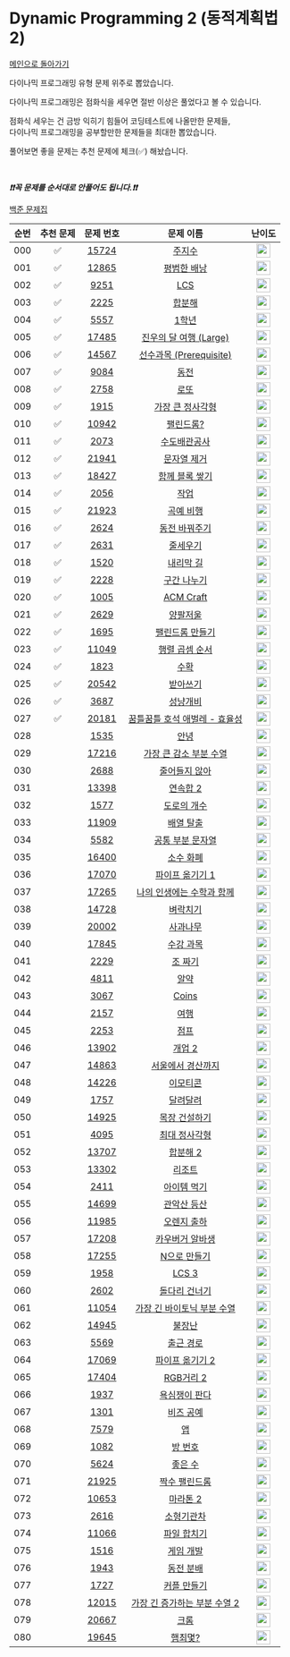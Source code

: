 # Dynamic Programming 2 (동적계획법 2)

[메인으로 돌아가기](https://github.com/tony9402/baekjoon)

다이나믹 프로그래밍 유형 문제 위주로 뽑았습니다.

다이나믹 프로그래밍은 점화식을 세우면 절반 이상은 풀었다고 볼 수 있습니다.

점화식 세우는 건 금방 익히기 힘들어 코딩테스트에 나올만한 문제들,   
다이나믹 프로그래밍을 공부할만한 문제들을 최대한 뽑았습니다.

풀어보면 좋을 문제는 추천 문제에 체크(✅) 해놨습니다.

<br>

***❗️❗️꼭 문제를 순서대로 안풀어도 됩니다.❗️❗️***

[백준 문제집](https://www.acmicpc.net/workbook/view/7021)

| 순번  | 추천 문제 |                                   문제 번호                                   |                                          문제 이름                                          |                                        난이도                                         |
|:---:|:-----:|:-------------------------------------------------------------------------:|:---------------------------------------------------------------------------------------:|:----------------------------------------------------------------------------------:|
| 000 |   ✅   | <a href="https://www.acmicpc.net/problem/15724" target="_blank">15724</a> |         <a href="https://www.acmicpc.net/problem/15724" target="_blank">주지수</a>         | <img height="25px" width="25px" src="https://static.solved.ac/tier_small/10.svg"/> |
| 001 |   ✅   | <a href="https://www.acmicpc.net/problem/12865" target="_blank">12865</a> |       <a href="https://www.acmicpc.net/problem/12865" target="_blank">평범한 배낭</a>        | <img height="25px" width="25px" src="https://static.solved.ac/tier_small/11.svg"/> |
| 002 |   ✅   |  <a href="https://www.acmicpc.net/problem/9251" target="_blank">9251</a>  |         <a href="https://www.acmicpc.net/problem/9251" target="_blank">LCS</a>          | <img height="25px" width="25px" src="https://static.solved.ac/tier_small/11.svg"/> |
| 003 |   ✅   |  <a href="https://www.acmicpc.net/problem/2225" target="_blank">2225</a>  |         <a href="https://www.acmicpc.net/problem/2225" target="_blank">합분해</a>          | <img height="25px" width="25px" src="https://static.solved.ac/tier_small/11.svg"/> |
| 004 |   ✅   |  <a href="https://www.acmicpc.net/problem/5557" target="_blank">5557</a>  |         <a href="https://www.acmicpc.net/problem/5557" target="_blank">1학년</a>          | <img height="25px" width="25px" src="https://static.solved.ac/tier_small/11.svg"/> |
| 005 |   ✅   | <a href="https://www.acmicpc.net/problem/17485" target="_blank">17485</a> |  <a href="https://www.acmicpc.net/problem/17485" target="_blank">진우의 달 여행 (Large)</a>   | <img height="25px" width="25px" src="https://static.solved.ac/tier_small/11.svg"/> |
| 006 |   ✅   | <a href="https://www.acmicpc.net/problem/14567" target="_blank">14567</a> | <a href="https://www.acmicpc.net/problem/14567" target="_blank">선수과목 (Prerequisite)</a> | <img height="25px" width="25px" src="https://static.solved.ac/tier_small/11.svg"/> |
| 007 |   ✅   |  <a href="https://www.acmicpc.net/problem/9084" target="_blank">9084</a>  |          <a href="https://www.acmicpc.net/problem/9084" target="_blank">동전</a>          | <img height="25px" width="25px" src="https://static.solved.ac/tier_small/11.svg"/> |
| 008 |   ✅   |  <a href="https://www.acmicpc.net/problem/2758" target="_blank">2758</a>  |          <a href="https://www.acmicpc.net/problem/2758" target="_blank">로또</a>          | <img height="25px" width="25px" src="https://static.solved.ac/tier_small/12.svg"/> |
| 009 |   ✅   |  <a href="https://www.acmicpc.net/problem/1915" target="_blank">1915</a>  |      <a href="https://www.acmicpc.net/problem/1915" target="_blank">가장 큰 정사각형</a>       | <img height="25px" width="25px" src="https://static.solved.ac/tier_small/12.svg"/> |
| 010 |   ✅   | <a href="https://www.acmicpc.net/problem/10942" target="_blank">10942</a> |        <a href="https://www.acmicpc.net/problem/10942" target="_blank">팰린드롬?</a>        | <img height="25px" width="25px" src="https://static.solved.ac/tier_small/12.svg"/> |
| 011 |   ✅   |  <a href="https://www.acmicpc.net/problem/2073" target="_blank">2073</a>  |        <a href="https://www.acmicpc.net/problem/2073" target="_blank">수도배관공사</a>        | <img height="25px" width="25px" src="https://static.solved.ac/tier_small/12.svg"/> |
| 012 |   ✅   | <a href="https://www.acmicpc.net/problem/21941" target="_blank">21941</a> |       <a href="https://www.acmicpc.net/problem/21941" target="_blank">문자열 제거</a>        | <img height="25px" width="25px" src="https://static.solved.ac/tier_small/12.svg"/> |
| 013 |   ✅   | <a href="https://www.acmicpc.net/problem/18427" target="_blank">18427</a> |      <a href="https://www.acmicpc.net/problem/18427" target="_blank">함께 블록 쌓기</a>       | <img height="25px" width="25px" src="https://static.solved.ac/tier_small/12.svg"/> |
| 014 |   ✅   |  <a href="https://www.acmicpc.net/problem/2056" target="_blank">2056</a>  |          <a href="https://www.acmicpc.net/problem/2056" target="_blank">작업</a>          | <img height="25px" width="25px" src="https://static.solved.ac/tier_small/12.svg"/> |
| 015 |   ✅   | <a href="https://www.acmicpc.net/problem/21923" target="_blank">21923</a> |        <a href="https://www.acmicpc.net/problem/21923" target="_blank">곡예 비행</a>        | <img height="25px" width="25px" src="https://static.solved.ac/tier_small/12.svg"/> |
| 016 |   ✅   |  <a href="https://www.acmicpc.net/problem/2624" target="_blank">2624</a>  |       <a href="https://www.acmicpc.net/problem/2624" target="_blank">동전 바꿔주기</a>        | <img height="25px" width="25px" src="https://static.solved.ac/tier_small/12.svg"/> |
| 017 |   ✅   |  <a href="https://www.acmicpc.net/problem/2631" target="_blank">2631</a>  |         <a href="https://www.acmicpc.net/problem/2631" target="_blank">줄세우기</a>         | <img height="25px" width="25px" src="https://static.solved.ac/tier_small/12.svg"/> |
| 018 |   ✅   |  <a href="https://www.acmicpc.net/problem/1520" target="_blank">1520</a>  |        <a href="https://www.acmicpc.net/problem/1520" target="_blank">내리막 길</a>         | <img height="25px" width="25px" src="https://static.solved.ac/tier_small/13.svg"/> |
| 019 |   ✅   |  <a href="https://www.acmicpc.net/problem/2228" target="_blank">2228</a>  |        <a href="https://www.acmicpc.net/problem/2228" target="_blank">구간 나누기</a>        | <img height="25px" width="25px" src="https://static.solved.ac/tier_small/13.svg"/> |
| 020 |   ✅   |  <a href="https://www.acmicpc.net/problem/1005" target="_blank">1005</a>  |      <a href="https://www.acmicpc.net/problem/1005" target="_blank">ACM Craft</a>       | <img height="25px" width="25px" src="https://static.solved.ac/tier_small/13.svg"/> |
| 021 |   ✅   |  <a href="https://www.acmicpc.net/problem/2629" target="_blank">2629</a>  |         <a href="https://www.acmicpc.net/problem/2629" target="_blank">양팔저울</a>         | <img height="25px" width="25px" src="https://static.solved.ac/tier_small/13.svg"/> |
| 022 |   ✅   |  <a href="https://www.acmicpc.net/problem/1695" target="_blank">1695</a>  |       <a href="https://www.acmicpc.net/problem/1695" target="_blank">팰린드롬 만들기</a>       | <img height="25px" width="25px" src="https://static.solved.ac/tier_small/13.svg"/> |
| 023 |   ✅   | <a href="https://www.acmicpc.net/problem/11049" target="_blank">11049</a> |      <a href="https://www.acmicpc.net/problem/11049" target="_blank">행렬 곱셈 순서</a>       | <img height="25px" width="25px" src="https://static.solved.ac/tier_small/13.svg"/> |
| 024 |   ✅   |  <a href="https://www.acmicpc.net/problem/1823" target="_blank">1823</a>  |          <a href="https://www.acmicpc.net/problem/1823" target="_blank">수확</a>          | <img height="25px" width="25px" src="https://static.solved.ac/tier_small/13.svg"/> |
| 025 |   ✅   | <a href="https://www.acmicpc.net/problem/20542" target="_blank">20542</a> |        <a href="https://www.acmicpc.net/problem/20542" target="_blank">받아쓰기</a>         | <img height="25px" width="25px" src="https://static.solved.ac/tier_small/13.svg"/> |
| 026 |   ✅   |  <a href="https://www.acmicpc.net/problem/3687" target="_blank">3687</a>  |         <a href="https://www.acmicpc.net/problem/3687" target="_blank">성냥개비</a>         | <img height="25px" width="25px" src="https://static.solved.ac/tier_small/14.svg"/> |
| 027 |   ✅   | <a href="https://www.acmicpc.net/problem/20181" target="_blank">20181</a> |  <a href="https://www.acmicpc.net/problem/20181" target="_blank">꿈틀꿈틀 호석 애벌레 - 효율성</a>  | <img height="25px" width="25px" src="https://static.solved.ac/tier_small/14.svg"/> |
| 028 |       |  <a href="https://www.acmicpc.net/problem/1535" target="_blank">1535</a>  |          <a href="https://www.acmicpc.net/problem/1535" target="_blank">안녕</a>          | <img height="25px" width="25px" src="https://static.solved.ac/tier_small/9.svg"/>  |
| 029 |       | <a href="https://www.acmicpc.net/problem/17216" target="_blank">17216</a> |    <a href="https://www.acmicpc.net/problem/17216" target="_blank">가장 큰 감소 부분 수열</a>    | <img height="25px" width="25px" src="https://static.solved.ac/tier_small/9.svg"/>  |
| 030 |       |  <a href="https://www.acmicpc.net/problem/2688" target="_blank">2688</a>  |       <a href="https://www.acmicpc.net/problem/2688" target="_blank">줄어들지 않아</a>        | <img height="25px" width="25px" src="https://static.solved.ac/tier_small/10.svg"/> |
| 031 |       | <a href="https://www.acmicpc.net/problem/13398" target="_blank">13398</a> |        <a href="https://www.acmicpc.net/problem/13398" target="_blank">연속합 2</a>        | <img height="25px" width="25px" src="https://static.solved.ac/tier_small/11.svg"/> |
| 032 |       |  <a href="https://www.acmicpc.net/problem/1577" target="_blank">1577</a>  |        <a href="https://www.acmicpc.net/problem/1577" target="_blank">도로의 개수</a>        | <img height="25px" width="25px" src="https://static.solved.ac/tier_small/11.svg"/> |
| 033 |       | <a href="https://www.acmicpc.net/problem/11909" target="_blank">11909</a> |        <a href="https://www.acmicpc.net/problem/11909" target="_blank">배열 탈출</a>        | <img height="25px" width="25px" src="https://static.solved.ac/tier_small/11.svg"/> |
| 034 |       |  <a href="https://www.acmicpc.net/problem/5582" target="_blank">5582</a>  |      <a href="https://www.acmicpc.net/problem/5582" target="_blank">공통 부분 문자열</a>       | <img height="25px" width="25px" src="https://static.solved.ac/tier_small/11.svg"/> |
| 035 |       | <a href="https://www.acmicpc.net/problem/16400" target="_blank">16400</a> |        <a href="https://www.acmicpc.net/problem/16400" target="_blank">소수 화폐</a>        | <img height="25px" width="25px" src="https://static.solved.ac/tier_small/11.svg"/> |
| 036 |       | <a href="https://www.acmicpc.net/problem/17070" target="_blank">17070</a> |      <a href="https://www.acmicpc.net/problem/17070" target="_blank">파이프 옮기기 1</a>      | <img height="25px" width="25px" src="https://static.solved.ac/tier_small/11.svg"/> |
| 037 |       | <a href="https://www.acmicpc.net/problem/17265" target="_blank">17265</a> |   <a href="https://www.acmicpc.net/problem/17265" target="_blank">나의 인생에는 수학과 함께</a>    | <img height="25px" width="25px" src="https://static.solved.ac/tier_small/11.svg"/> |
| 038 |       | <a href="https://www.acmicpc.net/problem/14728" target="_blank">14728</a> |        <a href="https://www.acmicpc.net/problem/14728" target="_blank">벼락치기</a>         | <img height="25px" width="25px" src="https://static.solved.ac/tier_small/11.svg"/> |
| 039 |       | <a href="https://www.acmicpc.net/problem/20002" target="_blank">20002</a> |        <a href="https://www.acmicpc.net/problem/20002" target="_blank">사과나무</a>         | <img height="25px" width="25px" src="https://static.solved.ac/tier_small/11.svg"/> |
| 040 |       | <a href="https://www.acmicpc.net/problem/17845" target="_blank">17845</a> |        <a href="https://www.acmicpc.net/problem/17845" target="_blank">수강 과목</a>        | <img height="25px" width="25px" src="https://static.solved.ac/tier_small/11.svg"/> |
| 041 |       |  <a href="https://www.acmicpc.net/problem/2229" target="_blank">2229</a>  |         <a href="https://www.acmicpc.net/problem/2229" target="_blank">조 짜기</a>         | <img height="25px" width="25px" src="https://static.solved.ac/tier_small/11.svg"/> |
| 042 |       |  <a href="https://www.acmicpc.net/problem/4811" target="_blank">4811</a>  |          <a href="https://www.acmicpc.net/problem/4811" target="_blank">알약</a>          | <img height="25px" width="25px" src="https://static.solved.ac/tier_small/11.svg"/> |
| 043 |       |  <a href="https://www.acmicpc.net/problem/3067" target="_blank">3067</a>  |        <a href="https://www.acmicpc.net/problem/3067" target="_blank">Coins</a>         | <img height="25px" width="25px" src="https://static.solved.ac/tier_small/11.svg"/> |
| 044 |       |  <a href="https://www.acmicpc.net/problem/2157" target="_blank">2157</a>  |          <a href="https://www.acmicpc.net/problem/2157" target="_blank">여행</a>          | <img height="25px" width="25px" src="https://static.solved.ac/tier_small/12.svg"/> |
| 045 |       |  <a href="https://www.acmicpc.net/problem/2253" target="_blank">2253</a>  |          <a href="https://www.acmicpc.net/problem/2253" target="_blank">점프</a>          | <img height="25px" width="25px" src="https://static.solved.ac/tier_small/12.svg"/> |
| 046 |       | <a href="https://www.acmicpc.net/problem/13902" target="_blank">13902</a> |        <a href="https://www.acmicpc.net/problem/13902" target="_blank">개업 2</a>         | <img height="25px" width="25px" src="https://static.solved.ac/tier_small/12.svg"/> |
| 047 |       | <a href="https://www.acmicpc.net/problem/14863" target="_blank">14863</a> |      <a href="https://www.acmicpc.net/problem/14863" target="_blank">서울에서 경산까지</a>      | <img height="25px" width="25px" src="https://static.solved.ac/tier_small/12.svg"/> |
| 048 |       | <a href="https://www.acmicpc.net/problem/14226" target="_blank">14226</a> |        <a href="https://www.acmicpc.net/problem/14226" target="_blank">이모티콘</a>         | <img height="25px" width="25px" src="https://static.solved.ac/tier_small/12.svg"/> |
| 049 |       |  <a href="https://www.acmicpc.net/problem/1757" target="_blank">1757</a>  |         <a href="https://www.acmicpc.net/problem/1757" target="_blank">달려달려</a>         | <img height="25px" width="25px" src="https://static.solved.ac/tier_small/12.svg"/> |
| 050 |       | <a href="https://www.acmicpc.net/problem/14925" target="_blank">14925</a> |       <a href="https://www.acmicpc.net/problem/14925" target="_blank">목장 건설하기</a>       | <img height="25px" width="25px" src="https://static.solved.ac/tier_small/12.svg"/> |
| 051 |       |  <a href="https://www.acmicpc.net/problem/4095" target="_blank">4095</a>  |       <a href="https://www.acmicpc.net/problem/4095" target="_blank">최대 정사각형</a>        | <img height="25px" width="25px" src="https://static.solved.ac/tier_small/12.svg"/> |
| 052 |       | <a href="https://www.acmicpc.net/problem/13707" target="_blank">13707</a> |        <a href="https://www.acmicpc.net/problem/13707" target="_blank">합분해 2</a>        | <img height="25px" width="25px" src="https://static.solved.ac/tier_small/12.svg"/> |
| 053 |       | <a href="https://www.acmicpc.net/problem/13302" target="_blank">13302</a> |         <a href="https://www.acmicpc.net/problem/13302" target="_blank">리조트</a>         | <img height="25px" width="25px" src="https://static.solved.ac/tier_small/12.svg"/> |
| 054 |       |  <a href="https://www.acmicpc.net/problem/2411" target="_blank">2411</a>  |        <a href="https://www.acmicpc.net/problem/2411" target="_blank">아이템 먹기</a>        | <img height="25px" width="25px" src="https://static.solved.ac/tier_small/12.svg"/> |
| 055 |       | <a href="https://www.acmicpc.net/problem/14699" target="_blank">14699</a> |       <a href="https://www.acmicpc.net/problem/14699" target="_blank">관악산 등산</a>        | <img height="25px" width="25px" src="https://static.solved.ac/tier_small/12.svg"/> |
| 056 |       | <a href="https://www.acmicpc.net/problem/11985" target="_blank">11985</a> |       <a href="https://www.acmicpc.net/problem/11985" target="_blank">오렌지 출하</a>        | <img height="25px" width="25px" src="https://static.solved.ac/tier_small/12.svg"/> |
| 057 |       | <a href="https://www.acmicpc.net/problem/17208" target="_blank">17208</a> |      <a href="https://www.acmicpc.net/problem/17208" target="_blank">카우버거 알바생</a>       | <img height="25px" width="25px" src="https://static.solved.ac/tier_small/12.svg"/> |
| 058 |       | <a href="https://www.acmicpc.net/problem/17255" target="_blank">17255</a> |       <a href="https://www.acmicpc.net/problem/17255" target="_blank">N으로 만들기</a>       | <img height="25px" width="25px" src="https://static.solved.ac/tier_small/12.svg"/> |
| 059 |       |  <a href="https://www.acmicpc.net/problem/1958" target="_blank">1958</a>  |        <a href="https://www.acmicpc.net/problem/1958" target="_blank">LCS 3</a>         | <img height="25px" width="25px" src="https://static.solved.ac/tier_small/12.svg"/> |
| 060 |       |  <a href="https://www.acmicpc.net/problem/2602" target="_blank">2602</a>  |       <a href="https://www.acmicpc.net/problem/2602" target="_blank">돌다리 건너기</a>        | <img height="25px" width="25px" src="https://static.solved.ac/tier_small/12.svg"/> |
| 061 |       | <a href="https://www.acmicpc.net/problem/11054" target="_blank">11054</a> |   <a href="https://www.acmicpc.net/problem/11054" target="_blank">가장 긴 바이토닉 부분 수열</a>   | <img height="25px" width="25px" src="https://static.solved.ac/tier_small/12.svg"/> |
| 062 |       | <a href="https://www.acmicpc.net/problem/14945" target="_blank">14945</a> |         <a href="https://www.acmicpc.net/problem/14945" target="_blank">불장난</a>         | <img height="25px" width="25px" src="https://static.solved.ac/tier_small/12.svg"/> |
| 063 |       |  <a href="https://www.acmicpc.net/problem/5569" target="_blank">5569</a>  |        <a href="https://www.acmicpc.net/problem/5569" target="_blank">출근 경로</a>         | <img height="25px" width="25px" src="https://static.solved.ac/tier_small/12.svg"/> |
| 064 |       | <a href="https://www.acmicpc.net/problem/17069" target="_blank">17069</a> |      <a href="https://www.acmicpc.net/problem/17069" target="_blank">파이프 옮기기 2</a>      | <img height="25px" width="25px" src="https://static.solved.ac/tier_small/12.svg"/> |
| 065 |       | <a href="https://www.acmicpc.net/problem/17404" target="_blank">17404</a> |       <a href="https://www.acmicpc.net/problem/17404" target="_blank">RGB거리 2</a>       | <img height="25px" width="25px" src="https://static.solved.ac/tier_small/12.svg"/> |
| 066 |       |  <a href="https://www.acmicpc.net/problem/1937" target="_blank">1937</a>  |       <a href="https://www.acmicpc.net/problem/1937" target="_blank">욕심쟁이 판다</a>        | <img height="25px" width="25px" src="https://static.solved.ac/tier_small/13.svg"/> |
| 067 |       |  <a href="https://www.acmicpc.net/problem/1301" target="_blank">1301</a>  |        <a href="https://www.acmicpc.net/problem/1301" target="_blank">비즈 공예</a>         | <img height="25px" width="25px" src="https://static.solved.ac/tier_small/13.svg"/> |
| 068 |       |  <a href="https://www.acmicpc.net/problem/7579" target="_blank">7579</a>  |          <a href="https://www.acmicpc.net/problem/7579" target="_blank">앱</a>           | <img height="25px" width="25px" src="https://static.solved.ac/tier_small/13.svg"/> |
| 069 |       |  <a href="https://www.acmicpc.net/problem/1082" target="_blank">1082</a>  |         <a href="https://www.acmicpc.net/problem/1082" target="_blank">방 번호</a>         | <img height="25px" width="25px" src="https://static.solved.ac/tier_small/13.svg"/> |
| 070 |       |  <a href="https://www.acmicpc.net/problem/5624" target="_blank">5624</a>  |         <a href="https://www.acmicpc.net/problem/5624" target="_blank">좋은 수</a>         | <img height="25px" width="25px" src="https://static.solved.ac/tier_small/13.svg"/> |
| 071 |       | <a href="https://www.acmicpc.net/problem/21925" target="_blank">21925</a> |       <a href="https://www.acmicpc.net/problem/21925" target="_blank">짝수 팰린드롬</a>       | <img height="25px" width="25px" src="https://static.solved.ac/tier_small/13.svg"/> |
| 072 |       | <a href="https://www.acmicpc.net/problem/10653" target="_blank">10653</a> |        <a href="https://www.acmicpc.net/problem/10653" target="_blank">마라톤 2</a>        | <img height="25px" width="25px" src="https://static.solved.ac/tier_small/13.svg"/> |
| 073 |       |  <a href="https://www.acmicpc.net/problem/2616" target="_blank">2616</a>  |        <a href="https://www.acmicpc.net/problem/2616" target="_blank">소형기관차</a>         | <img height="25px" width="25px" src="https://static.solved.ac/tier_small/13.svg"/> |
| 074 |       | <a href="https://www.acmicpc.net/problem/11066" target="_blank">11066</a> |       <a href="https://www.acmicpc.net/problem/11066" target="_blank">파일 합치기</a>        | <img height="25px" width="25px" src="https://static.solved.ac/tier_small/13.svg"/> |
| 075 |       |  <a href="https://www.acmicpc.net/problem/1516" target="_blank">1516</a>  |        <a href="https://www.acmicpc.net/problem/1516" target="_blank">게임 개발</a>         | <img height="25px" width="25px" src="https://static.solved.ac/tier_small/13.svg"/> |
| 076 |       |  <a href="https://www.acmicpc.net/problem/1943" target="_blank">1943</a>  |        <a href="https://www.acmicpc.net/problem/1943" target="_blank">동전 분배</a>         | <img height="25px" width="25px" src="https://static.solved.ac/tier_small/14.svg"/> |
| 077 |       |  <a href="https://www.acmicpc.net/problem/1727" target="_blank">1727</a>  |        <a href="https://www.acmicpc.net/problem/1727" target="_blank">커플 만들기</a>        | <img height="25px" width="25px" src="https://static.solved.ac/tier_small/14.svg"/> |
| 078 |       | <a href="https://www.acmicpc.net/problem/12015" target="_blank">12015</a> |  <a href="https://www.acmicpc.net/problem/12015" target="_blank">가장 긴 증가하는 부분 수열 2</a>  | <img height="25px" width="25px" src="https://static.solved.ac/tier_small/14.svg"/> |
| 079 |       | <a href="https://www.acmicpc.net/problem/20667" target="_blank">20667</a> |         <a href="https://www.acmicpc.net/problem/20667" target="_blank">크롬</a>          | <img height="25px" width="25px" src="https://static.solved.ac/tier_small/15.svg"/> |
| 080 |       | <a href="https://www.acmicpc.net/problem/19645" target="_blank">19645</a> |        <a href="https://www.acmicpc.net/problem/19645" target="_blank">햄최몇?</a>         | <img height="25px" width="25px" src="https://static.solved.ac/tier_small/15.svg"/> |
